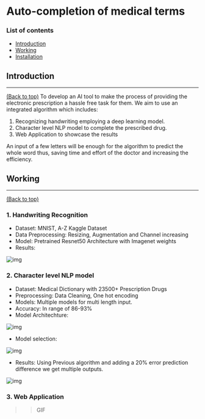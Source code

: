 # Auto-completion of medical terms

### List of contents

- [Introduction](#introduction)
- [Working](#working)
- [Installation](#installation)

## Introduction
---
[(Back to top)](#list-of-contents)
To develop an AI tool to make the process of providing the electronic prescription a hassle free task for them. We aim to use an integrated algorithm which includes:

1. Recognizing handwriting employing a deep learning model.
2. Character level NLP model to complete the prescribed drug.
3. Web Application to showcase the results

An input of a few letters will be enough for the algorithm to predict the whole word thus, saving time and effort of the doctor and increasing the efficiency. 

## Working
---
[(Back to top)](#list-of-contents)
### 1. Handwriting Recognition
- Dataset: MNIST, A-Z Kaggle Dataset
- Data Preprocessing: Resizing, Augmentation and Channel increasing
- Model: Pretrained Resnet50 Architecture with Imagenet weights
- Results:

![img](https://imgur.com/HEI9C10.png)

### 2. Character level NLP model
- Dataset: Medical Dictionary with 23500+ Prescription Drugs
- Preprocessing: Data Cleaning, One hot encoding 
- Models: Multiple models for multi length input.
- Accuracy: In range of 86-93%
- Model Architechture:

![img](https://imgur.com/fn9S9Tp.png)

- Model selection:

![img](https://imgur.com/gxzjhq5.png)

- Results: Using Previous algorithm and adding a 20% error prediction difference we get multiple outputs.

![img](https://imgur.com/c6SyTEn.png)

### 3. Web Application
>>GIF





